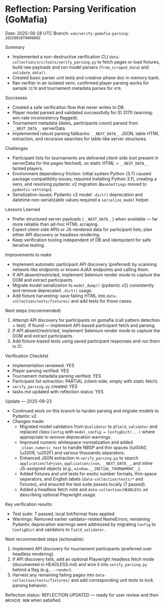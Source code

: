 # Reflection: Parsing Verification (GoMafia)

Date: 2025-08-28 UTC
Branch: `van/verify-gomafia-parsing-20250828T000000Z`

Summary
- Implemented a non-destructive verification CLI `data-collection/src/tools/verify_parsing.py` to fetch pages or load fixtures, build raw payloads and run model parsers (`from_scraped_data`) and `validate_data()`.
- Created basic parser unit tests and creative-phase doc in memory bank.
- Ran verifier in an isolated venv; confirmed player parsing works for sample `3170` and tournament metadata parses for `470`.

Successes
- Created a safe verification flow that never writes to DB.
- Player model parsed and validated successfully for ID 3170 (warning: win-rate inconsistency flagged).
- Tournament metadata (dates, participants count) parsed from `__NEXT_DATA__` serverData.
- Implemented robust parsing fallbacks: `__NEXT_DATA__` JSON, table HTML extraction, and recursive searches for table-like server structures.

Challenges
- Participant lists for tournaments are delivered client-side (not present in serverData for the pages fetched), so static HTML + `__NEXT_DATA__` lacked players.
- Environment dependency friction: initial system Python (3.7) caused package compatibility issues; required installing Python 3.11, creating a venv, and resolving pydantic v2 migration (`BaseSettings` moved to `pydantic-settings`).
- Serialization issues: Pydantic v2 model `.dict()` deprecation and datetime non-serializable values required a `serialize_model` helper.

Lessons Learned
- Prefer structured server payloads (`__NEXT_DATA__`) when available — far more reliable than ad-hoc HTML scraping.
- Expect client-side APIs or JS-rendered data for participant lists; plan either API discovery or headless rendering.
- Keep verification tooling independent of DB and idempotent for safe iterative testing.

Improvements to make
- Implement automatic participant API discovery (preferred) by scanning network-like endpoints or known AJAX endpoints and calling them.
- If API absent/restricted, implement Selenium render mode to capture the DOM and extract participants.
- Migrate model serialization to `model_dump()` (pydantic v2) consistently and remove deprecated `.dict()` usage.
- Add fixture harvesting: save failing HTML into `data-collection/tests/fixtures/` and add tests for those cases.

Next steps (recommended)
1. Attempt API discovery for participants on gomafia (call pattern detection + test). If found — implement API-based participant fetch and parsing.
2. If API absent/restricted, implement Selenium render mode to capture the DOM and extract participants.
3. Add fixture-based tests using saved participant responses and run them in CI.

Verification Checklist
- Implementation reviewed: YES
- Player parsing verified: YES
- Tournament metadata parsing verified: YES
- Participant list extraction: PARTIAL (client-side; empty with static fetch)
- `verify_parsing.py` created: YES
- tasks.md updated with reflection status: YES



Update — 2025-09-23
- Continued work on this branch to harden parsing and migrate models to Pydantic v2.
- Changes made:
  - Migrated model validators from `@validator` to `@field_validator` and replaced class `Config` with
    `model_config = ConfigDict(...)` where appropriate to remove deprecation warnings.
  - Improved numeric whitespace normalization and added `_clean_numeric_text` to handle NBSP and thin
    spaces (\u00A0, \u2009, \u202F) and various thousands separators.
  - Enhanced JSON extraction in `verify_parsing.py` to search `application/ld+json`, `application/json`,
    `__NEXT_DATA__`, and inline JS-assigned objects (e.g., `window.__INITIAL_TOURNAMENT__`).
  - Added fixtures and unit tests for exotic number formats, thin-space separators, and English labels
    (`data-collection/tests/*` and fixtures), and ensured the test suite passes locally (7 passed).
  - Added a headless fetch note and `data-collection/HEADLESS.md` describing optional Playwright usage.

Key verification results:
- Test suite: 7 passed, local lint/format fixes applied.
- Warnings: Removed earlier validator-related NameErrors; remaining Pydantic deprecation
  warnings were addressed by migrating `Config` to `ConfigDict` and validators to `field_validator`.

Next recommended steps (actionable):
1. Implement API discovery for tournament participants (preferred over headless rendering).
2. If API discovery fails, add an optional Playwright headless fetch mode (documented in HEADLESS.md) and
   wire it into `verify_parsing.py` behind a flag (e.g., `--render`).
3. Harvest any remaining failing pages into `data-collection/tests/fixtures/` and add corresponding
   unit tests to lock parsing behavior.

Reflection status: REFLECTION UPDATED — ready for user review and then `ARCHIVE NOW` when satisfied.
